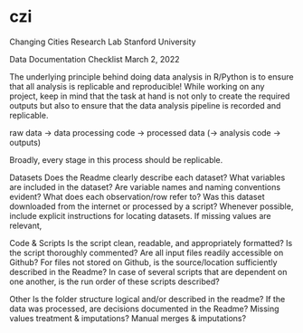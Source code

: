 # czi

Changing Cities Research Lab 
Stanford University

Data Documentation Checklist
March 2, 2022

The underlying principle behind doing data analysis in R/Python is to ensure that all analysis is replicable and reproducible! While working on any project, keep in mind that the task at hand is not only to create the required outputs but also to ensure that the data analysis pipeline is recorded and replicable.

raw data → data processing code → processed data (→ analysis code → outputs)

Broadly, every stage in this process should be replicable. 

Datasets
Does the Readme clearly describe each dataset?
What variables are included in the dataset?
Are variable names and naming conventions evident?
What does each observation/row refer to?
Was this dataset downloaded from the internet or processed by a script?
Whenever possible, include explicit instructions for locating datasets.
If missing values are relevant, 

Code & Scripts
Is the script clean, readable, and appropriately formatted?
Is the script thoroughly commented?
Are all input files readily accessible on Github? For files not stored on Github, is the source/location sufficiently described in the Readme?
In case of several scripts that are dependent on one another, is the run order of these scripts described?

Other
Is the folder structure logical and/or described in the readme?
If the data was processed, are decisions documented in the Readme?
Missing values treatment & imputations?
Manual merges & imputations?
